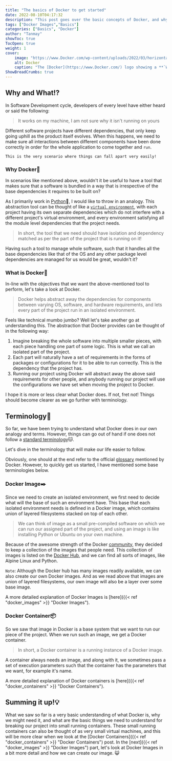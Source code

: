 ```yaml
---
title: "The basics of Docker to get started"
date: 2022-08-10T04:17:32
description: "This post goes over the basic concepts of Docker, and why we might want to use it for our software!"
tags: ["Docker Images","Basics"]
categories: ["Basics", "Docker"]
author: "Tanmay"
showToc: true
TocOpen: true
weight: 1
cover:
    image: "https://www.Docker.com/wp-content/uploads/2022/03/horizontal-logo-monochromatic-white.png"
    alt: Docker
    caption: "The [Docker](https://www.Docker.com/) logo showing a **`Whale`** as a Docker to dock **`containers`** for us"
ShowBreadCrumbs: true
---
```

 ## Why and What⁉️
️In Software Development cycle, developers of every level have either heard or said the following:
> It works on my machine, I am not sure why it isn't running on yours

Different software projects have different dependencies, that only keep going uphill as the product itself evolves.
When this happens, we need to make sure all interactions between different components have been done correctly in 
order for the whole application to come together and `run`.

`This is the very scenario where things can fall apart very easily!`

### Why Docker🤔

In scenarios like mentioned above, wouldn't it be useful to have a tool that makes sure that a software is bundled 
in a way that is irrespective of the base dependencies it requires to be built on?

As I primarily work in [Python](https://www.python.org/)🐍, I would like to throw in an analogy. This abstraction tool 
can be thought of like a [`virtual environment`](https://github.com/pyenv/pyenv-virtualenv), with each project having 
its own separate dependencies which do not interfere with a different project's virtual environment, and every 
environment satisfying all the module level dependencies that the project needs.

> In short, the tool that we need should have isolation and dependency matched as per the part of the project that is 
> running on it!

Having such a tool to manage whole software, such that it handles all the base dependencies like that of the OS and any 
other package level dependencies are managed for us would be great, wouldn't it?

### What is Docker🐳

In-line with the objectives that we want the above-mentioned tool to perform, let's take a look at Docker. 

>Docker helps abstract away the dependencies for components between varying OS, software, and hardware requirements, 
> and lets every part of the project run in an isolated environment.

Feels like technical mumbo jumbo? Well let's take another go at understanding this. The abstraction that Docker provides
can be thought of in the following way:

1) Imagine breaking the whole software into multiple smaller pieces, with each piece handling one part of 
some logic. This is what we call an isolated part of the project.
2) Each part will naturally have a set of requirements in the forms of packages or configurations for it to be able to 
run correctly. This is the dependency that the project has.
3) Running our project using Docker will abstract away the above said requirements for other people, and anybody running
 our project will use the configurations we have set when moving the project to Docker.

I hope it is more or less clear what Docker does. If not, fret not! Things should become clearer as we go further with
terminology.

## Terminology📖

So far, we have been trying to understand what Docker does in our own analogy and terms. However, things can go out of 
hand if one does not follow a [standard terminology](http://www.computing.surrey.ac.uk/ai/pointer/report/section1.html)🐱.

Let's dive in the terminology that will make our life easier to follow.

Obviously, one should at the end refer to the official [glossary](https://docs.Docker.com/glossary/#image) mentioned by 
Docker. However, to quickly get us started, I have mentioned some base terminologies below. 

### Docker Image✒️

Since we need to create an isolated environment, we first need to decide what will the base of such an environment have. 
This base that each isolated environment needs is defined in a Docker image, which contains union of layered filesystems
stacked on top of each other. 

>We can think of image as a small pre-compiled software on which we can run our assigned part of the project, 
> and using an image is like installing Python or Ubuntu on your own machine.

Because of the awesome strength of the Docker [community](https://www.docker.com/community/), they decided to keep a 
collection of the images that people need. This collection of images is listed on the 
[Docker Hub](https://hub.docker.com/), and we can find all sorts of images, like Alpine Linux and Python.

`Note`: Although the Docker hub has many images readily available, we can also create our own Docker images. And as we 
read above that images are union of layered filesystems, our own image will also be a layer over some base image.

A more detailed explanation of Docker Images is [here]({{< ref "docker_images" >}} "Docker Images").

### Docker Container📦

So we saw that image in Docker is a base system that we want to run our piece of the project. When we run such an image,
we get a Docker container. 
>In short, a Docker container is a running instance of a Docker image. 

A container always needs an image, and along with it, we sometimes pass a set of execution parameters such that the 
container has the parameters that we want, for example it's name.

A more detailed explanation of Docker containers is [here]({{< ref "docker_containers" >}} "Docker Containers").

## Summing it up!💡

What we saw so far is a very basic understanding of what Docker is, why we might need it, and what are the basic things 
we need to understand for breaking our project into small running containers. These small running containers can also
be thought of as very small virtual machines, and this will be more clear when we look at the 
[Docker Containers]({{< ref "docker_containers" >}} "Docker Containers") post. In the 
[next]({{< ref "docker_images" >}} "Docker Images") part, let's look at Docker Images in a bit more detail and how we 
can create our image. 😺

[//]: # (like having multiple `small-separate` machines running different pieces of the software &#40;which we )

[//]: # (specify&#41;, running the whole software as Lego blocks, with each of the small machines helping each other. )

[//]: # ()
[//]: # ()
[//]: # ()
[//]: # (Containers in Docker have their own network, their own volume mounts, their own networks, and are just like VMs. The)

[//]: # (only difference is that all the containers share the same os as the machine on which they are running, unlike VMs who)

[//]: # (also have their own OS when created.)

[//]: # ()
[//]: # (Container use the kernel to run their process. In such, a linux based OS will only be able to run linux based containers)

[//]: # (on it, and a windows based container will not be able to run on a windows based machine.)

[//]: # ()
[//]: # (Images in Docker are packages or templates that are used to create one or more containers. every container needs an)

[//]: # (image to be able to run.)

[//]: # ()
[//]: # (DockerFile is the configuration of an image should be initialized. DockerFile creates a Docker image, and image runs)

[//]: # (a container.)
